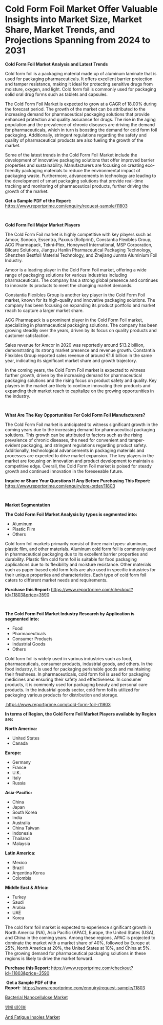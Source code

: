 <p><h1>Cold Form Foil Market Offer Valuable Insights into Market Size, Market Share, Market Trends, and Projections Spanning from 2024 to 2031</h1></p><p><strong>Cold Form Foil Market Analysis and Latest Trends</strong></p>
<p><p>Cold form foil is a packaging material made up of aluminum laminate that is used for packaging pharmaceuticals. It offers excellent barrier protection and tamper resistance, making it ideal for protecting sensitive drugs from moisture, oxygen, and light. Cold form foil is commonly used for packaging solid oral drug forms such as tablets and capsules.</p><p>The Cold Form Foil Market is expected to grow at a CAGR of 18.00% during the forecast period. The growth of the market can be attributed to the increasing demand for pharmaceutical packaging solutions that provide enhanced protection and quality assurance for drugs. The rise in the aging population and the prevalence of chronic diseases are driving the demand for pharmaceuticals, which in turn is boosting the demand for cold form foil packaging. Additionally, stringent regulations regarding the safety and quality of pharmaceutical products are also fueling the growth of the market.</p><p>Some of the latest trends in the Cold Form Foil Market include the development of innovative packaging solutions that offer improved barrier properties and sustainability. Manufacturers are focusing on creating eco-friendly packaging materials to reduce the environmental impact of packaging waste. Furthermore, advancements in technology are leading to the development of smart packaging solutions that provide real-time tracking and monitoring of pharmaceutical products, further driving the growth of the market.</p></p>
<p><strong>Get a Sample PDF of the Report:&nbsp;</strong> <a href="https://www.reportprime.com/enquiry/request-sample/11803">https://www.reportprime.com/enquiry/request-sample/11803</a></p>
<p>&nbsp;</p>
<p><strong>Cold Form Foil Major Market Players</strong></p>
<p><p>The Cold Form Foil market is highly competitive with key players such as Amcor, Sonoco, Essentra, Paxxus (Rollprint), Constantia Flexibles Group, ACG Pharmapack, Tekni-Plex, Honeywell International, MSP Corporation, Bilcare Solutions, Jiangsu Hanlin Pharmaceutical Packaging Technology, Shenzhen Bestfoil Material Technology, and Zhejiang Junma Aluminium Foil Industry.</p><p>Amcor is a leading player in the Cold Form Foil market, offering a wide range of packaging solutions for various industries including pharmaceuticals. The company has a strong global presence and continues to innovate its products to meet the changing market demands.</p><p>Constantia Flexibles Group is another key player in the Cold Form Foil market, known for its high-quality and innovative packaging solutions. The company has been focusing on expanding its product portfolio and market reach to capture a larger market share.</p><p>ACG Pharmapack is a prominent player in the Cold Form Foil market, specializing in pharmaceutical packaging solutions. The company has been growing steadily over the years, driven by its focus on quality products and customer satisfaction.</p><p>Sales revenue for Amcor in 2020 was reportedly around $13.2 billion, demonstrating its strong market presence and revenue growth. Constantia Flexibles Group reported sales revenue of around €1.6 billion in the same year, indicating its significant market share and growth trajectory.</p><p>In the coming years, the Cold Form Foil market is expected to witness further growth, driven by the increasing demand for pharmaceutical packaging solutions and the rising focus on product safety and quality. Key players in the market are likely to continue innovating their products and expanding their market reach to capitalize on the growing opportunities in the industry.</p></p>
<p>&nbsp;</p>
<p><strong>What Are The Key Opportunities For Cold Form Foil Manufacturers?</strong></p>
<p><p>The Cold Form Foil market is anticipated to witness significant growth in the coming years due to the increasing demand for pharmaceutical packaging solutions. This growth can be attributed to factors such as the rising prevalence of chronic diseases, the need for convenient and tamper-evident packaging, and stringent regulations regarding product safety. Additionally, technological advancements in packaging materials and processes are expected to drive market expansion. The key players in the market are focusing on innovation and product development to maintain a competitive edge. Overall, the Cold Form Foil market is poised for steady growth and continued innovation in the foreseeable future.</p></p>
<p><strong>Inquire or Share Your Questions If Any Before Purchasing This Report:</strong> <a href="https://www.reportprime.com/enquiry/pre-order/11803">https://www.reportprime.com/enquiry/pre-order/11803</a></p>
<p>&nbsp;</p>
<p><strong>Market Segmentation</strong></p>
<p><strong>The Cold Form Foil Market Analysis by types is segmented into:</strong></p>
<p><ul><li>Aluminum</li><li>Plastic Film</li><li>Others</li></ul></p>
<p><p>Cold form foil markets primarily consist of three main types: aluminum, plastic film, and other materials. Aluminum cold form foil is commonly used in pharmaceutical packaging due to its excellent barrier properties and durability. Plastic film cold form foil is suitable for food packaging applications due to its flexibility and moisture resistance. Other materials such as paper-based cold form foils are also used in specific industries for their unique properties and characteristics. Each type of cold form foil caters to different market needs and requirements.</p></p>
<p><strong>Purchase this Report:&nbsp;</strong><a href="https://www.reportprime.com/checkout?id=11803&price=3590">https://www.reportprime.com/checkout?id=11803&price=3590</a></p>
<p>&nbsp;</p>
<p><strong>The Cold Form Foil Market Industry Research by Application is segmented into:</strong></p>
<p><ul><li>Food</li><li>Pharmaceuticals</li><li>Consumer Products</li><li>Industrial Goods</li><li>Others</li></ul></p>
<p><p>Cold form foil is widely used in various industries such as food, pharmaceuticals, consumer products, industrial goods, and others. In the food industry, it is used for packaging perishable goods and maintaining their freshness. In pharmaceuticals, cold form foil is used for packaging medicines and ensuring their safety and effectiveness. In consumer products, it is commonly used for packaging beauty and personal care products. In the industrial goods sector, cold form foil is utilized for packaging various products for distribution and storage.</p></p>
<p><a href="https://www.reportprime.com/cold-form-foil-r11803">&nbsp;https://www.reportprime.com/cold-form-foil-r11803</a></p>
<p><strong>In terms of Region, the Cold Form Foil Market Players available by Region are:</strong></p>
<p>
    <p> <strong> North America: </strong>
        <ul>
            <li>United States</li>
            <li>Canada</li>
        </ul>
        </p> 
    <p> <strong> Europe: </strong>
        <ul>
            <li>Germany</li>
            <li>France</li>
            <li>U.K.</li>
            <li>Italy</li>
            <li>Russia</li>
        </ul>
        </p> 
    <p> <strong> Asia-Pacific: </strong>
        <ul>
            <li>China</li>
            <li>Japan</li>
            <li>South Korea</li>
            <li>India</li>
            <li>Australia</li>
            <li>China Taiwan</li>
            <li>Indonesia</li>
            <li>Thailand</li>
            <li>Malaysia</li>
        </ul>
        </p> 
    <p> <strong> Latin America: </strong>
        <ul>
            <li>Mexico</li>
            <li>Brazil</li>
            <li>Argentina Korea</li>
            <li>Colombia</li>
        </ul>
        </p> 
    <p> <strong> Middle East & Africa: </strong>
        <ul>
            <li>Turkey</li>
            <li>Saudi</li>
            <li>Arabia</li>
            <li>UAE</li>
            <li>Korea</li>
        </ul>
    </p>
    </p>
<p><p>The cold form foil market is expected to experience significant growth in North America (NA), Asia Pacific (APAC), Europe, the United States (USA), and China in the coming years. Among these regions, APAC is projected to dominate the market with a market share of 40%, followed by Europe at 25%, North America at 20%, the United States at 10%, and China at 5%. The growing demand for pharmaceutical packaging solutions in these regions is likely to drive the market forward.</p></p>
<p><strong>Purchase this Report: </strong><a href="https://www.reportprime.com/checkout?id=11803&price=3590">https://www.reportprime.com/checkout?id=11803&price=3590</a></p>
<p>&nbsp;<strong>Get a Sample PDF of the Report:&nbsp;&nbsp;</strong><a href="https://www.reportprime.com/enquiry/request-sample/11803">https://www.reportprime.com/enquiry/request-sample/11803</a></p>
<p><strong></strong></p>
<p><p><a href="https://github.com/RoccoManning/Market-Research-Report-List-5/blob/main/bacterial-nanocellulose-market.md">Bacterial Nanocellulose Market</a></p><p><a href="https://medium.com/@lottierunte44/%EB%B7%94%ED%8E%98-%ED%85%8C%EC%9D%B4%EB%B8%94-%EC%8B%9C%EC%9E%A5-2031%EB%85%84%EA%B9%8C%EC%A7%80%EC%9D%98-%ED%8A%B8%EB%A0%8C%EB%93%9C-%EC%98%88%EC%B8%A1-%EB%B0%8F-%EA%B2%BD%EC%9F%81-%EB%B6%84%EC%84%9D-7340a26c8040">뷔페 테이블</a></p><p><a href="https://issuu.com/reportprime-2/docs/anti-fatigue-insoles-market-size-20_5872fef20cf939">Anti Fatigue Insoles Market</a></p></p>